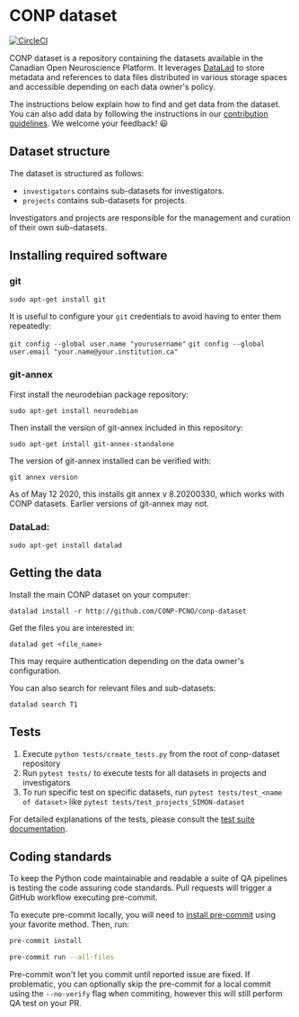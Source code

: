 # CONP dataset

[![CircleCI](https://circleci.com/gh/CONP-PCNO/conp-dataset.svg?style=shield)](https://circleci.com/gh/CONP-PCNO/conp-dataset)

CONP dataset is a repository containing the datasets available in the
Canadian Open Neuroscience Platform. It leverages
[DataLad](http://datalad.org) to store metadata and references to
data files distributed in various storage spaces and accessible depending on each data owner's
policy.

The instructions below explain how to find and get data from the dataset.
You can also add data by following the instructions in our [contribution
guidelines](https://github.com/CONP-PCNO/conp-dataset/blob/master/.github/CONTRIBUTING.md).
We welcome your feedback! :smiley:

## Dataset structure

The dataset is structured as follows:

- `investigators` contains sub-datasets for investigators.
- `projects` contains sub-datasets for projects.

Investigators and projects are responsible for the management and curation
of their own sub-datasets.

## Installing required software

### git

`sudo apt-get install git`

It is useful to configure your `git` credentials to avoid having to enter them repeatedly:

`git config --global user.name "yourusername"`
`git config --global user.email "your.name@your.institution.ca"`

### git-annex

First install the neurodebian package repository:

`sudo apt-get install neurodebian`

Then install the version of git-annex included in this repository:

`sudo apt-get install git-annex-standalone`

The version of git-annex installed can be verified with:

`git annex version`

As of May 12 2020, this installs git annex v 8.20200330, which works with CONP datasets. Earlier versions of git-annex may not.

### DataLad:

`sudo apt-get install datalad`

## Getting the data

Install the main CONP dataset on your computer:

```console
datalad install -r http://github.com/CONP-PCNO/conp-dataset
```

Get the files you are interested in:

```console
datalad get <file_name>
```

This may require authentication depending on the data owner's configuration.

You can also search for relevant files and sub-datasets:

```console
datalad search T1
```

## Tests

1. Execute `python tests/create_tests.py` from the root of conp-dataset repository
2. Run `pytest tests/` to execute tests for all datasets in projects and investigators
3. To run specific test on specific datasets, run `pytest tests/test_<name of dataset>` like
   `pytest tests/test_projects_SIMON-dataset`

For detailed explanations of the tests, please consult the [test suite documentation](https://github.com/CONP-PCNO/conp-dataset/blob/master/tests/README.md).

## Coding standards

To keep the Python code maintainable and readable a suite of QA pipelines is testing the code assuring code standards.
Pull requests will trigger a GitHub workflow executing pre-commit.

To execute pre-commit locally, you will need to [install pre-commit](https://pre-commit.com/#installation) using your favorite method.
Then, run:
```bash
pre-commit install

pre-commit run --all-files
```
Pre-commit won't let you commit until reported issue are fixed.
If problematic, you can optionally skip the pre-commit for a local commit using the `--no-verify` flag when commiting, however this will still perform QA test on your PR.
